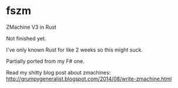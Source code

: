 # fszm
ZMachine V3 in Rust

Not finished yet.

I've only known Rust for like 2 weeks so this might suck.

Partially ported from my F# one.

Read my shitty blog post about zmachines: http://grumpygeneralist.blogspot.com/2014/08/write-zmachine.html